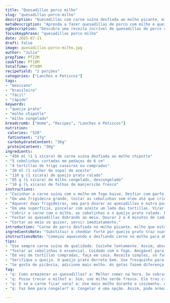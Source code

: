 ```yaml
---
title: "Quesadillas porco milho"
slug: "quesadillas-porco-milho"
description: "Quesadillas com carne suína desfiada ao molho picante, milho e queijo prato. Receita rápida, prática, com toque de coentro fresco e cebolinhas tostadas para um sabor intenso. Tortillas douradas com recheio cremoso, toque cítrico e crocante. Serve duas pessoas, mistura ingredientes comuns com temperos mexicanos e brasileiros."
metaDescription: "Aprenda a fazer quesadillas de porco com milho e queijo prato. Sabor intenso e prático para o dia a dia."
ogDescription: "Descubra uma receita incrível de quesadillas de porco com milho. Sabor e praticidade para transformar seu almoço."
focusKeyphrase: "quesadillas porco milho"
date: 2025-07-21
draft: false
image: quesadillas-porco-milho.jpg
author: "Julia"
prepTime: PT22M
cookTime: PT18M
totalTime: PT40M
recipeYield: "2 porções"
categories: ["Lanches e Petiscos"]
tags:
- "mexicano"
- "brasileiro"
- "fácil"
- "rápido"
keywords:
- "queijo prato"
- "molho chipotle"
- "milho congelado"
breadcrumb: ["Home", "Recipes", "Lanches e Petiscos"]
nutrition: 
 calories: "520"
 fatContent: "27g"
 carbohydrateContent: "36g"
 proteinContent: "30g"
ingredients:
- "450 ml (1 ¾ xícara) de carne suína desfiada ao molho chipotle"
- "5 cebolinhas cortadas em pedaços de 6 cm"
- "4 tortillas de trigo caseiras ou compradas"
- "20 ml (1 colher de sopa) de azeite"
- "110 g (1 xícara) de queijo prato ralado"
- "85 g (¾ xícara) de milho congelado, descongelado"
- "10 g (¼ xícara) de folhas de manjericão fresco"
instructions:
- "Cozinhar a carne suína com o molho em fogo baixo. Desfiar com garfo. Cozinhar até redução parcial da calda envolvendo a carne. Retirar do fogo."
- "Em uma frigideira grande, tostar as cebolinhas sem óleo até que criem manchas escuras. Reservar em um prato."
- "Aquecer duas frigideiras, uma para dourar as quesadillas e outra para auxiliar na montagem, ambas com um pouco de azeite espalhado."
- "Em uma superfície, pincelar com azeite um lado das tortillas. Virar e distribuir a carne sobre metade de cada tortilla."
- "Cobrir a carne com o milho, as cebolinhas e o queijo prato ralado. Finalizar com as folhas de manjericão."
- "Fechar as quesadillas dobrando ao meio. Dourar 2 a 4 minutos de cada lado até ficarem crocantes e o queijo derretido."
- "Cortar ao meio se quiser, servir imediatamente."
introduction: "Carne de porco desfiada no molho picante, milho que estala docinho, duas tortillas bem untadas com azeite e queijo que derrete fácil. Cebolinhas tremeluzem na frigideira, ganhando cor e sabor. Folhas verdes, mas não coentro comum — manjericão para dar uma acidez diferente. Rápido, sabor forte, tempero mexicano com toque brasileiro. Um prato que serve fácil duas pessoas, mesa simples, sem frescura. Funciona como almoço, jantar sem complicação. Mexe, monta, frita. Custa pouco tempo, pouco esforço, muito gosto. Contraste crocante com carne macia, ingredientes conhecidos misturados. Pode usar tortillas compradas no mercado ou fazer em casa. Para um toque extra, pode usar queijo tipo coalho, vai da preferência. Quem gosta muito de picância pode colocar umas gotas a mais de molho chipotle para intensificar. Uma refeição monta rápida, fugindo do trivial com combinações práticas, perfectas para rotina corrida mas não sem sabor."
ingredientsNote: "Substituir o cheddar forte por queijo prato traz suavidade cremosa que combina muito bem com a carne suína. Trocou o coentro pelas folhas de manjericão, uma opção que evita o sabor forte que divide opiniões e ainda inclui uma nota fresca diferente. O milho congelado, descongelado, é opcionalmente substituível por milho verde fresco para textura ainda mais crocante. Aumentei a cebolinha para mais crocância e sabor, o que ajuda a equilibrar. A quantidade de azeite cuidada para não ficar gorduroso, só para dourar as tortillas. A tortilla de trigo, preferível caseira, garante uma textura melhor, mas do comércio também funciona. A redução do molho da carne é essencial para concentrar sabor e evitar que a quesadilla fique encharcada. Alterei as medidas da carne e milho para impedir que fique desequilibrado. Ingredientes simples, fáceis de achar no Brasil, com um toque de temperos mexicanos para criar mix cultural."
instructionsNote: "Começou aquecendo e desfiando carne no molho para absorver os sabores. A redução ajuda a carne ficar suculenta e não aguada. As cebolinhas tostadinhas depois são importantes para dar crocância e aroma, fazendo diferença no prato final. As duas frigideiras facilitam na hora de aquecer e dourar as quesadillas sem juntar tudo em uma só. O pincel para passar azeite deixa a tortilla crocante sem exagero. Distribuir os ingredientes cuidadosamente para facilitar fechar bem as quesadillas, evitando que tudo escape na hora de fritar. O tempo de dourar ajustado para 2-4 minutos depende do fogo, mas deve ficar bem corado e o queijo derretido. Servir logo após cortar, porque demora o queijo esfriar e perdemos a textura. Pode cortar ao meio ou em triângulos, fica a gosto. Trocar o coentro pelo manjericão deve acontecer no momento de montar para preservar frescor da folha, não cozinhar demais."
tips:
- "Use sempre carne suína de qualidade. Cozinhe lentamente. Assim, absorve todos os sabores do molho chipotle. Carne desfiada é mais saborosa quando reduz a calda."
- "Tostar as cebolinhas é essencial. Cuidado com o fogo. Amigável para não queimar rápido. Mais crocância e aroma no prato. Reserve em um prato fora do fogo."
- "Em vez de tortillas compradas, faça em casa. Receita simples, só farinha e água. Fica bem mais gostoso. Se não tiver tempo, escolha uma boa marca do mercado."
- "Verifique o queijo. O queijo prato derrete bem. Use fresquinho para textura perfeita. Teste também o coalho. Pode trazer um toque diferente às quesadillas."
- "Se gosta de picância, adicione mais molho. As gotas fazem diferença. Melhora todo o sabor. Mas não exagere para não apagar o sabor da carne e do milho."
faq:
- "q: Como armazenar as quesadillas? a: Melhor comer na hora. Se sobrar, guarde na geladeira. Coloque em um recipiente fechado. Repare que não ficam crocantes."
- "q: Posso trocar o milho? a: Sim, use milho verde fresco. Ele traz crocância extra. Pode substituir por outros legumes, mas o sabor muda. Fique atento."
- "q: E se a carne ficar seca? a: Use mais molho durante o cozimento. A redução deve deixar suculenta. Outra opção, acrescente um pouco de água no fogo."
- "q: Faz bem para congelar? a: Congelar é uma opção. Assim, pode armazenar. Mas, melhor aquecer no forno, para ficar crocante de novo. Evite micro-ondas."

---
```


